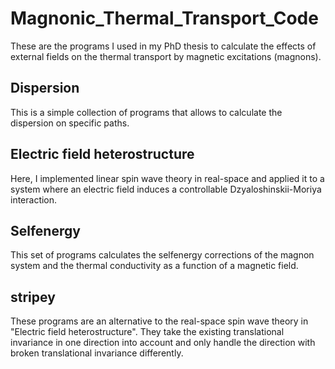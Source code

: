 # Magnonic_Thermal_Transport_Code
These are the programs I used in my PhD thesis to calculate the effects of external fields on the thermal transport by magnetic excitations (magnons).

## Dispersion
This is a simple collection of programs that allows to calculate the dispersion on specific paths.

## Electric field heterostructure
Here, I implemented linear spin wave theory in real-space and applied it to a system where an electric field induces a controllable Dzyaloshinskii-Moriya interaction.

## Selfenergy
This set of programs calculates the selfenergy corrections of the magnon system  and the thermal conductivity as a function of a magnetic field.

## stripey
These programs are an alternative to the real-space spin wave theory in "Electric field heterostructure". They take the existing translational invariance in one direction into account and only handle the direction with broken translational invariance differently.
